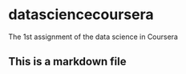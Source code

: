 # datasciencecoursera
The 1st assignment of the data science in Coursera
## This is a markdown file
